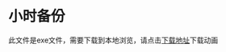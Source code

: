 # 小时备份

此文件是exe文件，需要下载到本地浏览，请点击[下载地址](http://resource.3cwdb.com/kailong-donghua/数据备份_1每小时.exe)下载动画

